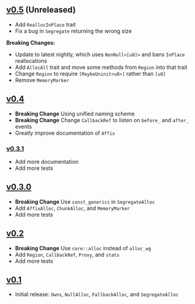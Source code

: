 ## [v0.5](https://timdiekmann.github.io/alloc-compose/alloc_compose/index.html) (Unreleased)

- Add `ReallocInPlace` trait
- Fix a bug in `Segregate` returning the wrong size

**Breaking Changes:** 
- Update to latest nightly, which uses `NonNull<[u8]>` and bans `InPlace` reallocations
- Add `AllocAll` trait and move some methods from `Region` into that trait
- Change `Region` to require `[MaybeUninit<u8>]` rather than `[u8]`
- Remove `MemoryMarker`

## [v0.4](https://docs.rs/alloc-compose/0.4)

- **Breaking Change** Using unified naming scheme
- **Breaking Change** Change `CallbackRef` to listen on `before_` and `after_` events
- Greatly improve documentation of `Affix`

### [v0.3.1](https://docs.rs/alloc-compose/0.3)

- Add more documentation
- Add more tests

## [v0.3.0](https://docs.rs/alloc-compose/0.3)

- **Breaking Change** Use `const_generics` in `SegregateAlloc`
- Add `AffixAlloc`, `ChunkAlloc`, and `MemoryMarker`
- Add more tests

## [v0.2](https://docs.rs/alloc-compose/0.2)

- **Breaking Change** Use `core::alloc` instead of `alloc_wg`
- Add `Region`, `CallbackRef`, `Proxy`, and `stats`
- Add more tests

## [v0.1](https://docs.rs/alloc-compose/0.1)

- Initial release: `Owns`, `NullAlloc`, `FallbackAlloc`, and `SegregateAlloc`
